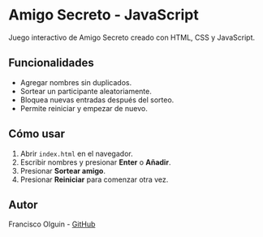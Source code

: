 # Amigo Secreto - JavaScript

Juego interactivo de Amigo Secreto creado con HTML, CSS y JavaScript.

## Funcionalidades

- Agregar nombres sin duplicados.
- Sortear un participante aleatoriamente.
- Bloquea nuevas entradas después del sorteo.
- Permite reiniciar y empezar de nuevo.

## Cómo usar

1. Abrir `index.html` en el navegador.
2. Escribir nombres y presionar **Enter** o **Añadir**.
3. Presionar **Sortear amigo**.
4. Presionar **Reiniciar** para comenzar otra vez.

## Autor

Francisco Olguin - [GitHub](https://github.com/Fran0lg)
